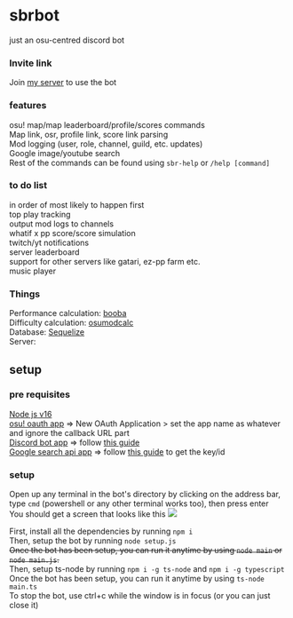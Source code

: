 # sbrbot
just an osu-centred discord bot

### Invite link
Join [my server](https://discord.gg/EthtfeM) to use the bot 

### features
osu! map/map leaderboard/profile/scores commands</br>
Map link, osr, profile link, score link parsing</br>
Mod logging (user, role, channel, guild, etc. updates)</br>
Google image/youtube search </br>
Rest of the commands can be found using `sbr-help` or `/help [command]`</br>

### to do list
in order of most likely to happen first </br>
top play tracking</br>
output mod logs to channels</br>
whatif x pp score/score simulation</br>
twitch/yt notifications</br>
server leaderboard</br>
support for other servers like gatari, ez-pp farm etc.</br>
music player </br>

### Things
Performance calculation: [booba](https://www.npmjs.com/package/booba)</br>
Difficulty calculation: [osumodcalc](https://www.npmjs.com/package/osumodcalculator)</br>
Database: [Sequelize](https://www.npmjs.com/package/sequelize)</br>
Server: </br>

## setup
### pre requisites
[Node js v16](https://nodejs.org/en/blog/release/v16.13.0/)</br>
[osu! oauth app](https://osu.ppy.sh/home/account/edit#new-oauth-application) => New OAuth Application > set the app name as whatever and ignore the callback URL part</br>
[Discord bot app](https://discord.com/developers/applications) => follow [this guide](https://discordjs.guide/preparations/setting-up-a-bot-application.html#creating-your-bot)</br>
[Google search api app](https://cse.google.com/cse/all) => follow [this guide](https://cdn.discordapp.com/attachments/824898253005914112/892674375646584862/HowTo.mp4) to get the key/id

### setup
Open up any terminal in the bot's directory by clicking on the address bar, type `cmd` (powershell or any other terminal works too), then press enter</br>You should get a screen that looks like this <img src=https://cdn.discordapp.com/attachments/724514625005158403/993119861649715280/unknown.png>
</br>

First, install all the dependencies by running `npm i`</br>
Then, setup the bot by running `node setup.js`</br>
~~Once the bot has been setup, you can run it anytime by using `node main` or `node main.js`.~~</br> 
Then, setup ts-node by running `npm i -g ts-node` and `npm i -g typescript`</br>
Once the bot has been setup, you can run it anytime by using `ts-node main.ts`</br>
To stop the bot, use ctrl+c while the window is in focus (or you can just close it)